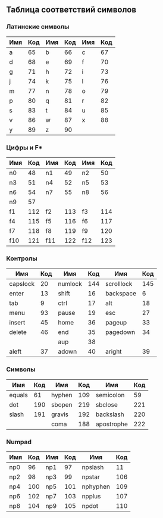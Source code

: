 
## Таблица соответствий символов

### Латинские символы

  Имя    | Код |   Имя    | Код |   Имя    | Код 
-------- | --- | -------- | --- | -------- | ---
   a     |  65 |     b    |  66 |     c    |  67
   d     |  68 |     e    |  69 |     f    |  70
   g     |  71 |     h    |  72 |     i    |  73
   j     |  74 |     k    |  75 |     l    |  76
   m     |  77 |     n    |  78 |     o    |  79
   p     |  80 |     q    |  81 |     r    |  82
   s     |  83 |     t    |  84 |     u    |  85
   v     |  86 |     w    |  87 |     x    |  88
   y     |  89 |     z    |  90 |          |    


### Цифры и F*

  Имя    | Код |   Имя    | Код |   Имя    | Код 
-------- | --- | -------- | --- | -------- | ---
   n0    |  48 |     n1   |  49 |     n2   |  50
   n3    |  51 |     n4   |  52 |     n5   |  53
   n6    |  54 |     n7   |  55 |     n8   |  56
   n9    |  57 |          |     |          |    
   f1    | 112 |     f2   | 113 |     f3   | 114
   f4    | 115 |     f5   | 116 |     f6   | 117
   f7    | 118 |     f8   | 119 |     f9   | 120
   f10   | 121 |    f11   | 122 |    f12   | 123

### Контролы

  Имя    | Код |   Имя    | Код |   Имя      | Код 
-------- | --- | -------- | --- | ---------- | ---
capslock |  20 |  numlock | 144 | scrolllock | 145
 enter   |  13 |   shift  |  16 |  backspace |   6
  tab    |   9 |    ctrl  |  17 |    alt     |  18
  menu   |  93 |   pause  |  19 |    esc     |  27
 insert  |  45 |    home  |  36 |   pageup   |  33
 delete  |  46 |    end   |  35 |  pagedown  |  34
         |     |    aup   |  38 |            |  
  aleft  |  37 |   adown  |  40 |   aright   |  39

### Символы

  Имя    | Код |   Имя    | Код |   Имя      | Код 
-------- | --- | -------- | --- | ---------- | ---
 equals  |  61 |  hyphen  | 109 | semicolon  |  59
   dot   | 190 |  sbopen  | 219 |  sbclose   | 221
  slash  | 191 |  gravis  | 192 | backslash  | 220
         |     |   coma   | 188 | apostrophe | 222

### Numpad

  Имя    | Код |   Имя    | Код |   Имя      | Код 
-------- | --- | -------- | --- | ---------- | ---
   np0   |  96 |    np1   |  97 | npslash    |  11
   np2   |  98 |    np3   |  99 | npstar     | 106
   np4   | 100 |    np5   | 101 | nphyphen   | 109
   np6   | 102 |    np7   | 103 | npplus     | 107
   np8   | 104 |    np9   | 105 | npdot      | 110